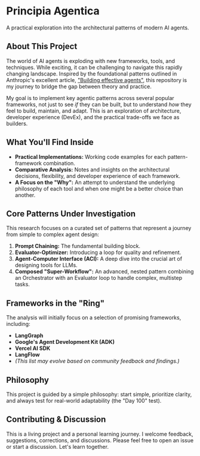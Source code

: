 # Principia Agentica

A practical exploration into the architectural patterns of modern AI agents.

## About This Project

The world of AI agents is exploding with new frameworks, tools, and techniques. While exciting, it can be challenging to
navigate this rapidly changing landscape. Inspired by the foundational patterns outlined in Anthropic's excellent
article, ["Building effective agents"](https://www.anthropic.com/engineering/building-effective-agents), this repository is my journey to bridge the gap between theory and practice.

My goal is to implement key agentic patterns across several popular frameworks, not just to see *if* they can be built,
but to understand *how* they feel to build, maintain, and adapt. This is an exploration of architecture, developer
experience (DevEx), and the practical trade-offs we face as builders.

## What You'll Find Inside

* **Practical Implementations:** Working code examples for each pattern-framework combination.
* **Comparative Analysis:** Notes and insights on the architectural decisions, flexibility, and developer experience of
  each framework.
* **A Focus on the "Why":** An attempt to understand the underlying philosophy of each tool and when one might be a
  better choice than another.

## Core Patterns Under Investigation

This research focuses on a curated set of patterns that represent a journey from simple to complex agent design:

1. **Prompt Chaining:** The fundamental building block.
2. **Evaluator-Optimizer:** Introducing a loop for quality and refinement.
3. **Agent-Computer Interface (ACI):** A deep dive into the crucial art of designing tools for LLMs.
4. **Composed "Super-Workflow":** An advanced, nested pattern combining an Orchestrator with an Evaluator loop to handle
   complex, multistep tasks.

## Frameworks in the "Ring"

The analysis will initially focus on a selection of promising frameworks, including:

* **LangGraph**
* **Google's Agent Development Kit (ADK)**
* **Vercel AI SDK**
* **LangFlow**
* *(This list may evolve based on community feedback and findings.)*

## Philosophy

This project is guided by a simple philosophy: start simple, prioritize clarity, and always test for real-world
adaptability (the "Day 100" test).

## Contributing & Discussion

This is a living project and a personal learning journey. I welcome feedback, suggestions, corrections, and discussions.
Please feel free to open an issue or start a discussion. Let's learn together.

